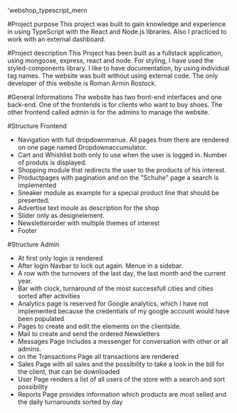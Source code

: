 'webshop_typescript_mern

#Project purpose
This project was built to gain knowledge and experience in using TypeScript with the React and Node.js libraries. Also I practiced to work with an external dashboard.

#Project description
This Project has been built as a fullstack application, using mongoose, express, react and node. For styling, I have used the styled-components library. I like to have documentation, by using individual tag names. The website was built without using external code. The only developer of this website is Roman Armin Rostock.

#General Informations
The website has two front-end interfaces and one back-end. One of the frontends is for clients who want to buy shoes. The other frontend called admin is for the admins to manage the website. 

#Structure Frontend

- Navigation with full dropdownmenue. All pages from there are rendered on one page named Dropdownaccumulator.
- Cart and Whishlist both only to use when the user is logged in. Number of produts is displayed.
- Shopping module that redirects the user to the products of his interest.
- Productpages with pagination and on the "Schuhe" page a search is implemented 
- Sneaker module as example for a special product line that should be presented.
- Advertise text moule as description for the shop
- Slider only as designelement.
- Newsletterorder with multiple themes of interest
- Footer

#Structure Admin
- At first only login is rendered
- After login Navbar to lock out again. Menue in a sidebar.
- A row with the turnovers of the last day, the last month and the current year.
- Bar with clock, turnaround of the most successfull cities and cities sorted after activities
- Analytics page is reserved for Google analytics, which I have not implemented because the credentials of my google account would have been populated
- Pages to create  and edit the elements on the clientside.
- Mail to create and send the ordered Newsletters
- Messages Page includes a messenger for conversation with other or all admins.
- on the Transactions Page all transactions are rendered
- Sales Page with all sales and the possibility to take a look in the bill for the client, that can be downloaded
- User Page renders a list of all users of the store with a search and sort possibility
- Reports Page provides information which products are most selled and the daily turnarounds sorted by day




